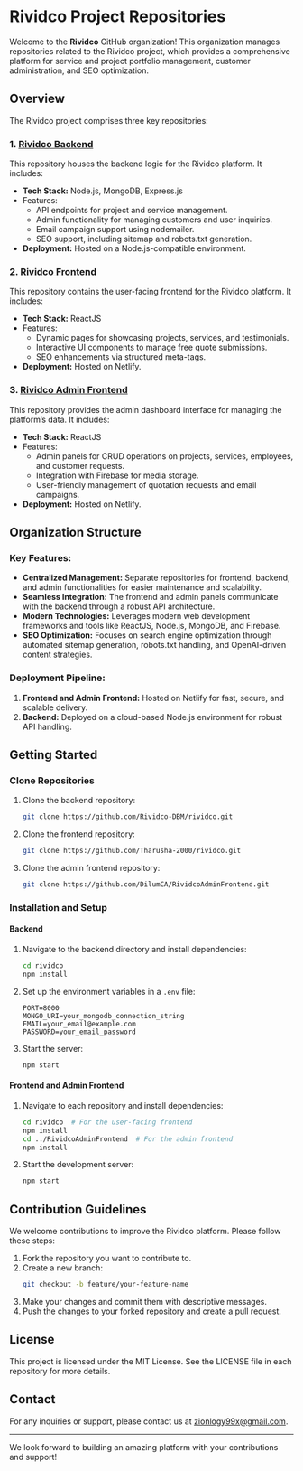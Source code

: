 # Rividco Project Repositories

Welcome to the **Rividco** GitHub organization! This organization manages repositories related to the Rividco project, which provides a comprehensive platform for service and project portfolio management, customer administration, and SEO optimization.

## Overview

The Rividco project comprises three key repositories:

### 1. [Rividco Backend](https://github.com/Rividco-DBM/rividco.git)
This repository houses the backend logic for the Rividco platform. It includes:
- **Tech Stack:** Node.js, MongoDB, Express.js
- Features:
  - API endpoints for project and service management.
  - Admin functionality for managing customers and user inquiries.
  - Email campaign support using nodemailer.
  - SEO support, including sitemap and robots.txt generation.
- **Deployment:** Hosted on a Node.js-compatible environment.

### 2. [Rividco Frontend](https://github.com/Tharusha-2000/rividco.git)
This repository contains the user-facing frontend for the Rividco platform. It includes:
- **Tech Stack:** ReactJS
- Features:
  - Dynamic pages for showcasing projects, services, and testimonials.
  - Interactive UI components to manage free quote submissions.
  - SEO enhancements via structured meta-tags.
- **Deployment:** Hosted on Netlify.

### 3. [Rividco Admin Frontend](https://github.com/DilumCA/RividcoAdminFrontend.git)
This repository provides the admin dashboard interface for managing the platform’s data. It includes:
- **Tech Stack:** ReactJS
- Features:
  - Admin panels for CRUD operations on projects, services, employees, and customer requests.
  - Integration with Firebase for media storage.
  - User-friendly management of quotation requests and email campaigns.
- **Deployment:** Hosted on Netlify.

## Organization Structure

### Key Features:
- **Centralized Management:** Separate repositories for frontend, backend, and admin functionalities for easier maintenance and scalability.
- **Seamless Integration:** The frontend and admin panels communicate with the backend through a robust API architecture.
- **Modern Technologies:** Leverages modern web development frameworks and tools like ReactJS, Node.js, MongoDB, and Firebase.
- **SEO Optimization:** Focuses on search engine optimization through automated sitemap generation, robots.txt handling, and OpenAI-driven content strategies.

### Deployment Pipeline:
1. **Frontend and Admin Frontend:** Hosted on Netlify for fast, secure, and scalable delivery.
2. **Backend:** Deployed on a cloud-based Node.js environment for robust API handling.

## Getting Started

### Clone Repositories
1. Clone the backend repository:
   ```bash
   git clone https://github.com/Rividco-DBM/rividco.git
   ```
2. Clone the frontend repository:
   ```bash
   git clone https://github.com/Tharusha-2000/rividco.git
   ```
3. Clone the admin frontend repository:
   ```bash
   git clone https://github.com/DilumCA/RividcoAdminFrontend.git
   ```

### Installation and Setup

#### Backend
1. Navigate to the backend directory and install dependencies:
   ```bash
   cd rividco
   npm install
   ```
2. Set up the environment variables in a `.env` file:
   ```plaintext
   PORT=8000
   MONGO_URI=your_mongodb_connection_string
   EMAIL=your_email@example.com
   PASSWORD=your_email_password
   ```
3. Start the server:
   ```bash
   npm start
   ```

#### Frontend and Admin Frontend
1. Navigate to each repository and install dependencies:
   ```bash
   cd rividco  # For the user-facing frontend
   npm install
   cd ../RividcoAdminFrontend  # For the admin frontend
   npm install
   ```
2. Start the development server:
   ```bash
   npm start
   ```

## Contribution Guidelines

We welcome contributions to improve the Rividco platform. Please follow these steps:
1. Fork the repository you want to contribute to.
2. Create a new branch:
   ```bash
   git checkout -b feature/your-feature-name
   ```
3. Make your changes and commit them with descriptive messages.
4. Push the changes to your forked repository and create a pull request.

## License

This project is licensed under the MIT License. See the LICENSE file in each repository for more details.

## Contact
For any inquiries or support, please contact us at [zionlogy99x@gmail.com](mailto:zionlogy99x@gmail.com).

---

We look forward to building an amazing platform with your contributions and support!

